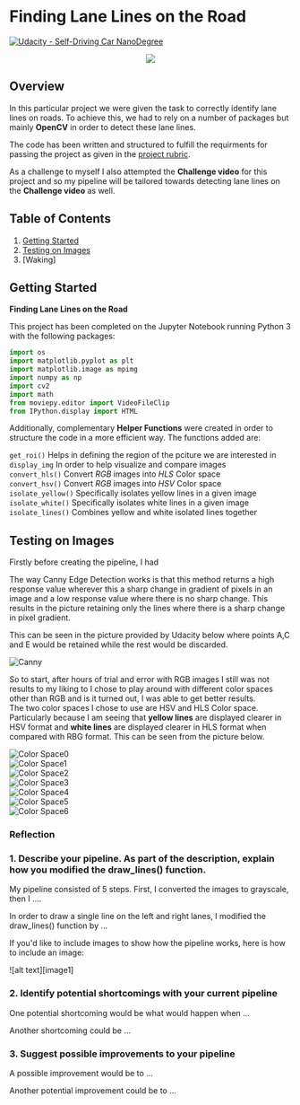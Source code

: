 # **Finding Lane Lines on the Road** 
[![Udacity - Self-Driving Car NanoDegree](https://s3.amazonaws.com/udacity-sdc/github/shield-carnd.svg)](http://www.udacity.com/drive)

<p align="center">
    <img src="readme_files/challenge.gif">
</p>

Overview
---

In this particular project we were given the task to correctly identify lane lines on roads.  To achieve this, we had to rely on a number of packages but mainly **OpenCV** in order to detect these lane lines.

The code has been written and structured to fulfill the requirments for passing the project as given in the [project rubric](https://review.udacity.com/#!/rubrics/322/view). 

As a challenge to myself I also attempted the **Challenge video** for this project and so my pipeline will be tailored towards detecting lane lines on the **Challenge video** as well.


Table of Contents
---

1. [Getting Started](#getting-started)
2. [Testing on Images](#testing-on-images)
3. [Waking]


Getting Started
---

**Finding Lane Lines on the Road**

This project has been completed on the Jupyter Notebook running Python 3 with the following packages:

```python
import os
import matplotlib.pyplot as plt
import matplotlib.image as mpimg
import numpy as np
import cv2
import math
from moviepy.editor import VideoFileClip
from IPython.display import HTML
```

Additionally, complementary **Helper Functions** were created in order to structure the code in a more efficient way.  The functions added are:

`get_roi()` Helps in defining the region of the pciture we are interested in  
`display_img` In order to help visualize and compare images  
`convert_hls()` Convert _RGB_ images into _HLS_ Color space  
`convert_hsv()` Convert _RGB_ images into _HSV_ Color space  
`isolate_yellow()` Specifically isolates yellow lines in a given image  
`isolate_white()` Specifically isolates white lines in a given image  
`isolate_lines()` Combines yellow and white isolated lines together  


Testing on Images
---

Firstly before creating the pipeline, I had

The way Canny Edge Detection works is that this method returns a high response value wherever this a sharp change in gradient of pixels in an image and a low response value where there is no sharp change.  This results in the picture retaining only the lines where there is a sharp change in pixel gradient.  

This can be seen in the picture provided by Udacity below where points A,C and E would be retained while the rest would be discarded.

![Canny](readme_files/canny1.png)  

So to start, after hours of trial and error with RGB images I still was not results to my liking to I chose to play around with different color spaces other than RGB and is it turned out, I was able to get better results.  
The two color spaces I chose to use are HSV and HLS Color space.  Particularly because I am seeing that **yellow lines** are displayed clearer in HSV format and **white lines** are displayed clearer in HLS format when compared with RBG format.  This can be seen from the picture below.

![Color Space0](readme_files/Color_space0.png)  
![Color Space1](readme_files/Color_space1.png)  
![Color Space2](readme_files/Color_space2.png)  
![Color Space3](readme_files/Color_space3.png)  
![Color Space4](readme_files/Color_space4.png)  
![Color Space5](readme_files/Color_space5.png)  
![Color Space6](readme_files/Color_space6.png)  


### Reflection

### 1. Describe your pipeline. As part of the description, explain how you modified the draw_lines() function.

My pipeline consisted of 5 steps. First, I converted the images to grayscale, then I .... 

In order to draw a single line on the left and right lanes, I modified the draw_lines() function by ...

If you'd like to include images to show how the pipeline works, here is how to include an image: 

![alt text][image1]


### 2. Identify potential shortcomings with your current pipeline


One potential shortcoming would be what would happen when ... 

Another shortcoming could be ...


### 3. Suggest possible improvements to your pipeline

A possible improvement would be to ...

Another potential improvement could be to ...
